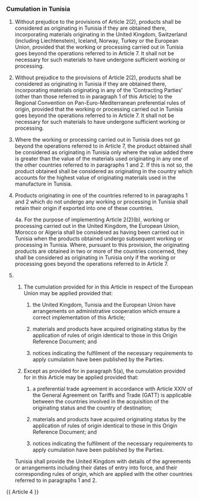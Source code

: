 ### Cumulation in Tunisia

1. Without prejudice to the provisions of Article 2(2), products shall be considered as originating in Tunisia if they are obtained there, incorporating materials originating in the United Kingdom, Switzerland (including Liechtenstein), Iceland, Norway, Turkey or the European Union, provided that the working or processing carried out in Tunisia goes beyond the operations referred to in Article 7. It shall not be necessary for such materials to have undergone sufficient working or processing.

2. Without prejudice to the provisions of Article 2(2), products shall be considered as originating in Tunisia if they are obtained there, incorporating materials originating in any of the ‘Contracting Parties’  (other than those referred to in paragraph 1 of this Article) to the Regional Convention on Pan-Euro-Mediterranean preferential rules of origin, provided that the working or processing carried out in Tunisia goes beyond the operations referred to in Article 7. It shall not be necessary for such materials to have undergone sufficient working or processing.

3. Where the working or processing carried out in Tunisia does not go beyond the operations referred to in Article 7, the product obtained shall be considered as originating in Tunisia only where the value added there is greater than the value of the materials used originating in any one of the other countries referred to in paragraphs 1 and 2. If this is not so, the product obtained shall be considered as originating in the country which accounts for the highest value of originating materials used in the manufacture in Tunisia.

4. Products originating in one of the countries referred to in paragraphs 1 and 2 which do not undergo any working or processing in Tunisia shall retain their origin if exported into one of these countries.

    4a. For the purpose of implementing Article 2(2)(b), working or processing carried out in the United Kingdom, the European Union, Morocco or Algeria shall be considered as having been carried out in Tunisia when the products obtained undergo subsequent working or processing in Tunisia. Where, pursuant to this provision, the originating products are obtained in two or more of the countries concerned, they shall be considered as originating in Tunisia only if the working or processing goes beyond the operations referred to in Article 7.

5. 
   1. The cumulation provided for in this Article in respect of the European Union may be applied provided that:

      1. the United Kingdom, Tunisia and the European Union have arrangements on administrative cooperation which ensure a correct implementation of this Article;

      2. materials and products have acquired originating status by the application of rules of origin identical to those in this Origin Reference Document; and

      3. notices indicating the fulfilment of the necessary requirements to apply cumulation have been published by the Parties.

   2. Except as provided for in paragraph 5(a), the cumulation provided for in this Article may be applied provided that:

      1. a preferential trade agreement in accordance with Article XXIV of the General Agreement on Tariffs and Trade (GATT) is applicable between the countries involved in the acquisition of the originating status and the country of destination;

      2. materials and products have acquired originating status by the application of rules of origin identical to those in this Origin Reference Document; and

      3. notices indicating the fulfilment of the necessary requirements to apply cumulation have been published by the Parties.

    Tunisia shall provide the United Kingdom with details of the agreements or arrangements including their dates of entry into force, and their corresponding rules of origin, which are applied with the other countries referred to in paragraphs 1 and 2.

{{ Article 4 }}
